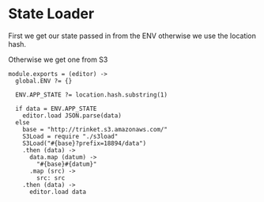 State Loader
============

First we get our state passed in from the ENV otherwise we use the location hash.

Otherwise we get one from S3

    module.exports = (editor) ->
      global.ENV ?= {}

      ENV.APP_STATE ?= location.hash.substring(1)

      if data = ENV.APP_STATE
        editor.load JSON.parse(data)
      else
        base = "http://trinket.s3.amazonaws.com/"
        S3Load = require "./s3load"
        S3Load("#{base}?prefix=18894/data")
        .then (data) ->
          data.map (datum) ->
            "#{base}#{datum}"
          .map (src) ->
            src: src
        .then (data) ->
          editor.load data
